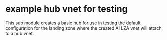 # example hub vnet for testing

This sub module creates a basic hub for use in testing the default configuration for the landing zone where the created AI LZA vnet will attach to a hub vnet.